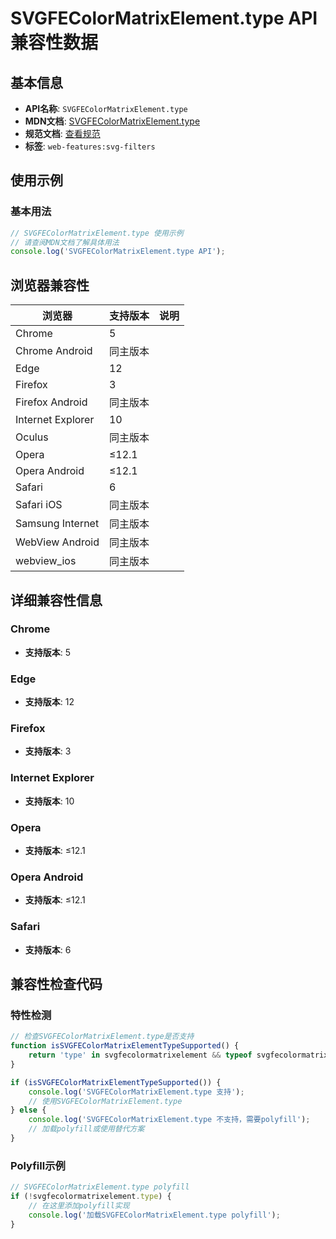 # SVGFEColorMatrixElement.type API 兼容性数据

## 基本信息

- **API名称**: `SVGFEColorMatrixElement.type`
- **MDN文档**: [SVGFEColorMatrixElement.type](https://developer.mozilla.org/docs/Web/API/SVGFEColorMatrixElement/type)
- **规范文档**: [查看规范](https://drafts.fxtf.org/filter-effects/#dom-svgfecolormatrixelement-type)
- **标签**: `web-features:svg-filters`

## 使用示例

### 基本用法

```javascript
// SVGFEColorMatrixElement.type 使用示例
// 请查阅MDN文档了解具体用法
console.log('SVGFEColorMatrixElement.type API');
```

## 浏览器兼容性

| 浏览器 | 支持版本 | 说明 |
|--------|----------|------|
| Chrome | 5 |  |
| Chrome Android | 同主版本 |  |
| Edge | 12 |  |
| Firefox | 3 |  |
| Firefox Android | 同主版本 |  |
| Internet Explorer | 10 |  |
| Oculus | 同主版本 |  |
| Opera | ≤12.1 |  |
| Opera Android | ≤12.1 |  |
| Safari | 6 |  |
| Safari iOS | 同主版本 |  |
| Samsung Internet | 同主版本 |  |
| WebView Android | 同主版本 |  |
| webview_ios | 同主版本 |  |

## 详细兼容性信息

### Chrome

- **支持版本**: 5

### Edge

- **支持版本**: 12

### Firefox

- **支持版本**: 3

### Internet Explorer

- **支持版本**: 10

### Opera

- **支持版本**: ≤12.1

### Opera Android

- **支持版本**: ≤12.1

### Safari

- **支持版本**: 6

## 兼容性检查代码

### 特性检测

```javascript
// 检查SVGFEColorMatrixElement.type是否支持
function isSVGFEColorMatrixElementTypeSupported() {
    return 'type' in svgfecolormatrixelement && typeof svgfecolormatrixelement.type === 'function';
}

if (isSVGFEColorMatrixElementTypeSupported()) {
    console.log('SVGFEColorMatrixElement.type 支持');
    // 使用SVGFEColorMatrixElement.type
} else {
    console.log('SVGFEColorMatrixElement.type 不支持，需要polyfill');
    // 加载polyfill或使用替代方案
}
```

### Polyfill示例

```javascript
// SVGFEColorMatrixElement.type polyfill
if (!svgfecolormatrixelement.type) {
    // 在这里添加polyfill实现
    console.log('加载SVGFEColorMatrixElement.type polyfill');
}
```


